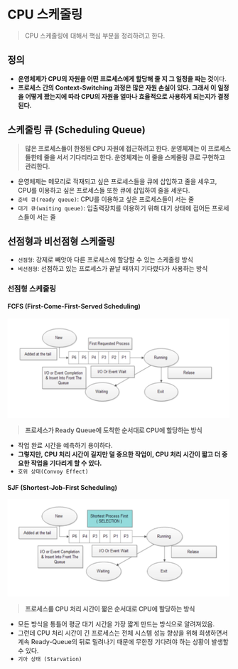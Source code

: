 # CPU 스케줄링

> CPU 스케줄링에 대해서 핵심 부분을 정리하려고 한다.

## 정의

-   **운영체제가 CPU의 자원을 어떤 프로세스에게 할당해 줄 지 그 일정을 짜는 것**이다.
-   **프로세스 간의 Context-Switching 과정은 많은 자원 손실이 있다. 그래서 이 일정을 어떻게 짰는지에 따라 CPU의 자원을 얼마나 효율적으로 사용하게 되는지가 결정된다.**

## 스케줄링 큐 (Scheduling Queue)

> **많은 프로세스들이 한정된 CPU 자원에 접근하려고 한다. 운영체제는 이 프로세스들한테 줄을 서서 기다리라고 한다. 운영체제는 이 줄을 스케줄링 큐로 구현하고 관리한다.**

-   운영체제는 메모리로 적재되고 싶은 프로세스들을 큐에 삽입하고 줄을 세우고, CPU를 이용하고 싶은 프로세스들 또한 큐에 삽입하여 줄을 세운다.
-   `준비 큐(ready queue)`: CPU를 이용하고 싶은 프로세스들이 서는 줄
-   `대기 큐(waiting queue)`: 입출력장치를 이용하기 위해 대기 상태에 접어든 프로세스들이 서는 줄

## 선점형과 비선점형 스케줄링

-   `선점형`: 강제로 빼앗아 다른 프로세스에 할당할 수 있는 스케줄링 방식
-   `비선점형`: 선점하고 있는 프로세스가 끝날 때까지 기다렸다가 사용하는 방식

### 선점형 스케줄링

#### FCFS (First-Come-First-Served Scheduling)

<img src="./images/fcfs.png" width="500" />

> **프로세스가 Ready Queue에 도착한 순서대로 CPU에 할당하는 방식**

-   작업 완료 시간을 예측하기 용이하다.
-   **그렇지만, CPU 처리 시간이 길지만 덜 중요한 작업이, CPU 처리 시간이 짧고 더 중요한 작업을 기다리게 할 수 있다.**
-   `호위 상태(Convoy Effect)`

#### SJF (Shortest-Job-First Scheduling)

<img src="./images/sjf.png" width="500" />

> **프로세스를 CPU 처리 시간이 짧은 순서대로 CPU에 할당하는 방식**

-   모든 방식을 통틀어 평균 대기 시간을 가장 짧게 만드는 방식으로 알려져있음.
-   그런데 CPU 처리 시간이 긴 프로세스는 전체 시스템 성능 향상을 위해 희생하면서 계속 Ready-Queue의 뒤로 밀려나기 때문에 무한정 기다려야 하는 상황이 발생할 수 있다.
-   `기아 상태 (Starvation)`
